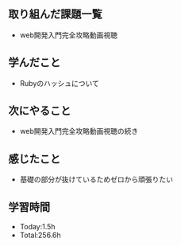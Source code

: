 ## 取り組んだ課題一覧
- web開発入門完全攻略動画視聴
  
## 学んだこと
- Rubyのハッシュについて
  
## 次にやること
- web開発入門完全攻略動画視聴の続き
  
## 感じたこと
- 基礎の部分が抜けているためゼロから頑張りたい
  
## 学習時間
- Today:1.5h
- Total:256.6h

